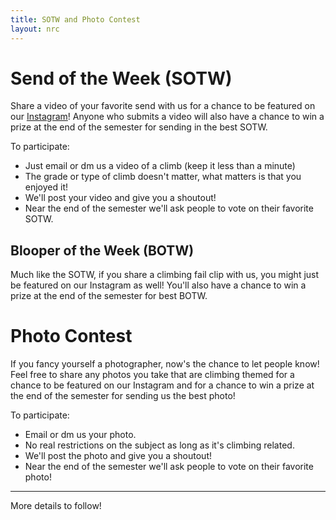 ```yaml
---
title: SOTW and Photo Contest
layout: nrc
---
```

# Send of the Week (SOTW)

Share a video of your favorite send with us for a chance to be featured on our [Instagram](https://www.instagram.com/nurecclimbing/)! Anyone who submits a video will also have a chance to win a prize at the end of the semester for sending in the best SOTW.

To participate:

- Just email or dm us a video of a climb (keep it less than a minute)
- The grade or type of climb doesn't matter, what matters is that you enjoyed it!
- We'll post your video and give you a shoutout!
- Near the end of the semester we'll ask people to vote on their favorite SOTW.


## Blooper of the Week (BOTW)

Much like the SOTW, if you share a climbing fail clip with us, you might just be featured on our Instagram as well! You'll also have a chance to win a prize at the end of the semester for best BOTW.

# Photo Contest

If you fancy yourself a photographer, now's the chance to let people know! Feel free to share any photos you take that are climbing themed for a chance to be featured on our Instagram and for a chance to win a prize at the end of the semester for sending us the best photo!

To participate:

- Email or dm us your photo.
- No real restrictions on the subject as long as it's climbing related.
- We'll post the photo and give you a shoutout!
- Near the end of the semester we'll ask people to vote on their favorite photo!

---

More details to follow!